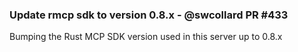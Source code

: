 ### Update rmcp sdk to version 0.8.x - @swcollard PR #433 

Bumping the Rust MCP SDK version used in this server up to 0.8.x